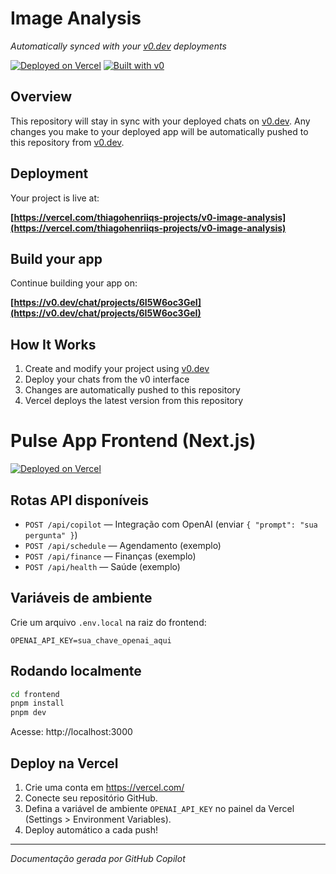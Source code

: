 # Image Analysis

*Automatically synced with your [v0.dev](https://v0.dev) deployments*

[![Deployed on Vercel](https://img.shields.io/badge/Deployed%20on-Vercel-black?style=for-the-badge&logo=vercel)](https://vercel.com/thiagohenriiqs-projects/v0-image-analysis)
[![Built with v0](https://img.shields.io/badge/Built%20with-v0.dev-black?style=for-the-badge)](https://v0.dev/chat/projects/6I5W6oc3GeI)

## Overview

This repository will stay in sync with your deployed chats on [v0.dev](https://v0.dev).
Any changes you make to your deployed app will be automatically pushed to this repository from [v0.dev](https://v0.dev).

## Deployment

Your project is live at:

**[https://vercel.com/thiagohenriiqs-projects/v0-image-analysis](https://vercel.com/thiagohenriiqs-projects/v0-image-analysis)**

## Build your app

Continue building your app on:

**[https://v0.dev/chat/projects/6I5W6oc3GeI](https://v0.dev/chat/projects/6I5W6oc3GeI)**

## How It Works

1. Create and modify your project using [v0.dev](https://v0.dev)
2. Deploy your chats from the v0 interface
3. Changes are automatically pushed to this repository
4. Vercel deploys the latest version from this repository

# Pulse App Frontend (Next.js)

[![Deployed on Vercel](https://img.shields.io/badge/Deployed%20on-Vercel-black?style=for-the-badge&logo=vercel)](https://vercel.com/)

## Rotas API disponíveis

- `POST /api/copilot` — Integração com OpenAI (enviar `{ "prompt": "sua pergunta" }`)
- `POST /api/schedule` — Agendamento (exemplo)
- `POST /api/finance` — Finanças (exemplo)
- `POST /api/health` — Saúde (exemplo)

## Variáveis de ambiente

Crie um arquivo `.env.local` na raiz do frontend:

```
OPENAI_API_KEY=sua_chave_openai_aqui
```

## Rodando localmente

```bash
cd frontend
pnpm install
pnpm dev
```
Acesse: http://localhost:3000

## Deploy na Vercel

1. Crie uma conta em https://vercel.com/
2. Conecte seu repositório GitHub.
3. Defina a variável de ambiente `OPENAI_API_KEY` no painel da Vercel (Settings > Environment Variables).
4. Deploy automático a cada push!

---

*Documentação gerada por GitHub Copilot*